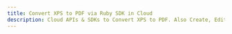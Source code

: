 ---title: Convert XPS to PDF via Ruby SDK in Clouddescription: Cloud APIs & SDKs to Convert XPS to PDF. Also Create, Edit & Render Microsoft Word & OpenOffice documents in the Cloud.---